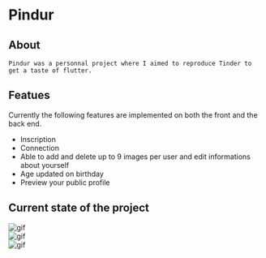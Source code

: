 # Pindur

## About

``Pindur was a personnal project where I aimed to reproduce Tinder to get a taste of flutter.``

## Featues

Currently the following features are implemented on both the front and the back end.
- Inscription
- Connection
- Able to add and delete up to 9 images per user and edit informations about yourself
- Age updated on birthday
- Preview your public profile

## Current state of the project

![gif](https://raw.github.com/L0rentz/Pindur/master/examples/example1.gif)  
![gif](https://raw.github.com/L0rentz/Pindur/master/examples/example2.gif)  
![gif](https://raw.github.com/L0rentz/Pindur/master/examples/example3.gif)  
